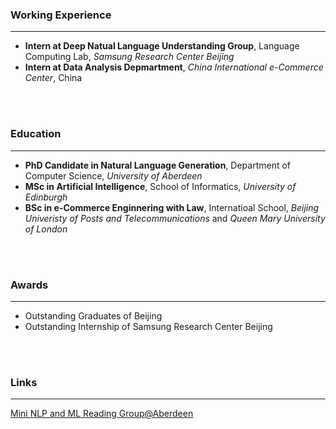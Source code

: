 ### Working Experience
------
* **Intern at Deep Natual Language Understanding Group**, Language Computing Lab, *Samsung Research Center Beijing*
* **Intern at Data Analysis Depmartment**, *China International e-Commerce Center*, China
<br />
<br />

### Education
------
* **PhD Candidate in Natural Language Generation**, Department of Computer Science, *University of Aberdeen*
* **MSc in Artificial Intelligence**, School of Informatics, *University of Edinburgh*
* **BSc in e-Commerce Enginnering with Law**, Internatioal School, *Beijing Univeristy of Posts and Telecommunications* and *Queen Mary University of London*
<br />
<br />

### Awards
------
* Outstanding Graduates of Beijing
* Outstanding Internship of Samsung Research Center Beijing
<br />
<br />

### Links
------
[Mini NLP and ML Reading Group@Aberdeen](/reading)
